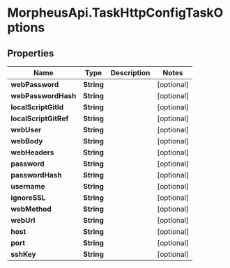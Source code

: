 # MorpheusApi.TaskHttpConfigTaskOptions

## Properties

Name | Type | Description | Notes
------------ | ------------- | ------------- | -------------
**webPassword** | **String** |  | [optional] 
**webPasswordHash** | **String** |  | [optional] 
**localScriptGitId** | **String** |  | [optional] 
**localScriptGitRef** | **String** |  | [optional] 
**webUser** | **String** |  | [optional] 
**webBody** | **String** |  | [optional] 
**webHeaders** | **String** |  | [optional] 
**password** | **String** |  | [optional] 
**passwordHash** | **String** |  | [optional] 
**username** | **String** |  | [optional] 
**ignoreSSL** | **String** |  | [optional] 
**webMethod** | **String** |  | [optional] 
**webUrl** | **String** |  | [optional] 
**host** | **String** |  | [optional] 
**port** | **String** |  | [optional] 
**sshKey** | **String** |  | [optional] 


